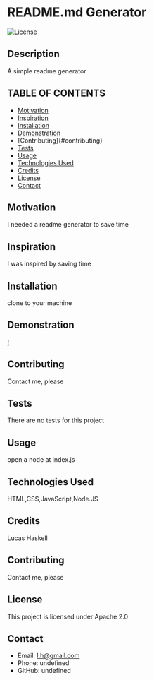 
  # README.md Generator

  [![License](https://img.shields.io/badge/License-Apache_2.0-blue.svg)](https://opensource.org/licenses/Apache-2.0) 

  ## Description
  A simple readme generator

  ## TABLE OF CONTENTS
  * [Motivation](#motivation)
  * [Inspiration](#inspiration)
  * [Installation](#installation)
  * [Demonstration](#demonstration)
  * [Contributing]{#contributing}
  * [Tests](#Tests)
  * [Usage](#usage)
  * [Technologies Used](#languages)
  * [Credits](#credits)
  * [License](#license)
  * [Contact](#contact)
  
  ## Motivation
  I needed a readme generator to save time

  ## Inspiration
  I was inspired by saving time

  ## Installation
  clone to your machine

  ## Demonstration
  [!](https://github.com/BarkMulcher/README-generator/blob/main/mdgeneratorgif.gif)

  ## Contributing
  Contact me, please

  ## Tests
  There are no tests for this project

  ## Usage
  open a node at index.js

  ## Technologies Used
  HTML,CSS,JavaScript,Node.JS

  ## Credits
  Lucas Haskell

  ## Contributing
  Contact me, please

  ## License
  This project is licensed under Apache 2.0

  ## Contact
  * Email: l.h@gmail.com
  * Phone: undefined
  * GitHub: undefined
